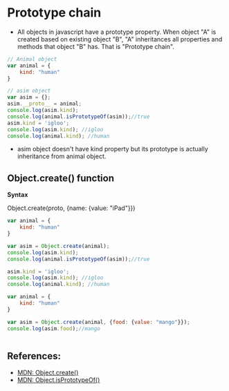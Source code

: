 # Prototype chain

- All objects in javascript have a prototype property. When object "A" is created based on existing object "B", "A" inheritances all properties and methods that object "B" has. That is "Prototype chain".

 
```js
// Animal object
var animal = {
    kind: "human"
}

// asim object
var asim = {};
asim.__proto__ = animal;
console.log(asim.kind);
console.log(animal.isPrototypeOf(asim));//true
asim.kind = 'igloo';
console.log(asim.kind); //igloo
console.log(animal.kind); //human
```
- asim object doesn't have kind property but its prototype is actually inheritance from animal object.

## Object.create() function

**Syntax**

Object.create(proto, {name: {value: "iPad"}})


```js
var animal = {
    kind: "human"
}

var asim = Object.create(animal);
console.log(asim.kind);
console.log(animal.isPrototypeOf(asim));//true

asim.kind = 'igloo';
console.log(asim.kind); //igloo
console.log(animal.kind); //human
```


```js
var animal = {
    kind: "human"
}

var asim = Object.create(animal, {food: {value: "mango"}});
console.log(asim.food);//mango



```


## References:
- [MDN: Object.create()](https://developer.mozilla.org/en-US/docs/Web/JavaScript/Reference/Global_Objects/Object/create)
- [MDN: Object.isPrototypeOf()](https://developer.mozilla.org/en-US/docs/Web/JavaScript/Reference/Global_Objects/Object/isPrototypeOf)